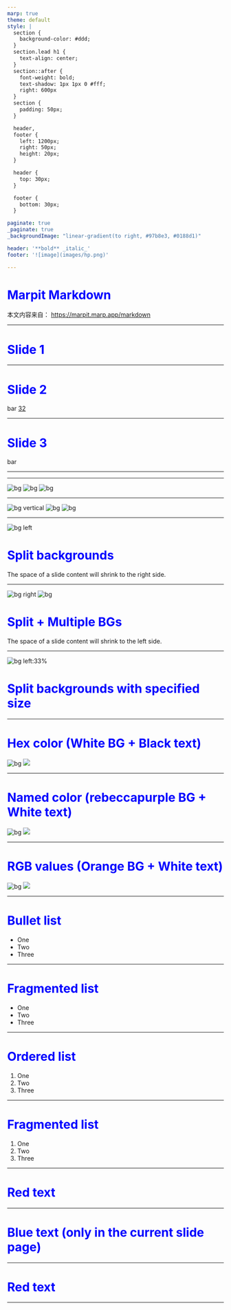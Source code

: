 ```yaml
---
marp: true
theme: default
style: |
  section {
    background-color: #ddd;
  } 
  section.lead h1 {
    text-align: center;
  }
  section::after {
    font-weight: bold;
    text-shadow: 1px 1px 0 #fff;
    right: 600px
  }
  section {
    padding: 50px;
  }

  header,
  footer {
    left: 1200px;
    right: 50px;
    height: 20px;
  }

  header {
    top: 30px;
  }

  footer {
    bottom: 30px;
  }

paginate: true
_paginate: true
_backgroundImage: "linear-gradient(to right, #97b8e3, #0188d1)" 

header: '**bold** _italic_'
footer: '![image](images/hp.png)'

---
```


# <!-- fit --> Marpit Markdown
本文内容来自： https://marpit.marp.app/markdown



---
<!-- _class: lead -->
# Slide 1



---

<!-- backgroundColor: aqua -->
<!-- _backgroundColor: darkgreen -->
<!-- _color: white -->
# Slide 2

bar
[32](images/hp2.png)

---



<!-- backgroundColor: orange -->
# Slide 3

bar

---

<!-- 
footer: '![hp logo](images/hp.png)' 
backgroundColor: white
-->

---

![bg](https://fakeimg.pl/800x600/0288d1/fff/?text=A)
![bg](https://fakeimg.pl/800x600/02669d/fff/?text=B)
![bg](https://fakeimg.pl/800x600/67b8e3/fff/?text=C)

--- 

![bg vertical](https://fakeimg.pl/800x600/0288d1/fff/?text=A)
![bg](https://fakeimg.pl/800x600/02669d/fff/?text=B)
![bg](https://fakeimg.pl/800x600/67b8e3/fff/?text=C)

---

![bg left](https://picsum.photos/720?image=29)

# Split backgrounds

The space of a slide content will shrink to the right side.

---

![bg right](https://picsum.photos/720?image=3)
![bg](https://picsum.photos/720?image=20)

# Split + Multiple BGs

The space of a slide content will shrink to the left side.

---


![bg left:33%](https://picsum.photos/720?image=27)

# Split backgrounds with specified size


--- 

# Hex color (White BG + Black text)

![bg](#fff)
![](#000)

---

# Named color (rebeccapurple BG + White text)

![bg](rebeccapurple)
![](white)

---

# RGB values (Orange BG + White text)

![bg](rgb(255,128,0))
![](rgb(255,255,255))

--- 

# Bullet list

- One
- Two
- Three

---

# Fragmented list

* One
* Two
* Three

---

# Ordered list

1. One
2. Two
3. Three

---

# Fragmented list

1) One
2) Two
3) Three

---

<!-- Global style -->
<style>
h1 {
  color: darkgreen;
}
</style>

# Red text

---

<!-- Scoped style -->
<style scoped>
h1 {
  color: blue;
}
</style>

# Blue text (only in the current slide page)

---

# Red text

---
